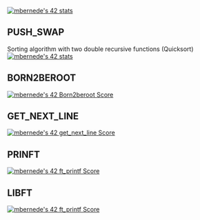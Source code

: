 [![mbernede's 42 stats](https://badge42.vercel.app/api/v2/clab6kc6r00350fmlo5r1i7h3/stats?cursusId=21&coalitionId=58)](https://github.com/JaeSeoKim/badge42)

## PUSH_SWAP
Sorting algorithm with two double recursive functions (Quicksort)
[![mbernede's 42 stats](https://badge42.vercel.app/api/v2/clab6kc6r00350fmlo5r1i7h3/stats?cursusId=21&coalitionId=58)](https://github.com/JaeSeoKim/badge42)

## BORN2BEROOT
[![mbernede's 42 Born2beroot Score](https://badge42.vercel.app/api/v2/clab6kc6r00350fmlo5r1i7h3/project/2842457)](https://github.com/JaeSeoKim/badge42)

## GET_NEXT_LINE
[![mbernede's 42 get_next_line Score](https://badge42.vercel.app/api/v2/clab6kc6r00350fmlo5r1i7h3/project/2843698)](https://github.com/JaeSeoKim/badge42)
## PRINFT
[![mbernede's 42 ft_printf Score](https://badge42.vercel.app/api/v2/clab6kc6r00350fmlo5r1i7h3/project/2840218)](https://github.com/JaeSeoKim/badge42)
## LIBFT
[![mbernede's 42 ft_printf Score](https://badge42.vercel.app/api/v2/clab6kc6r00350fmlo5r1i7h3/project/2840218)](https://github.com/JaeSeoKim/badge42)
